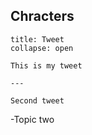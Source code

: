 ## Chracters
```ad-note
title: Tweet
collapse: open

This is my tweet

---

Second tweet

```
-Topic two